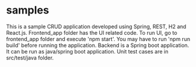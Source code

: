 # samples

This is a sample CRUD application developed using Spring, REST, H2 and React.js.
Frontend_app folder has the UI related code. To run UI, go to frontend_app folder and execute 'npm start'. You may have to run 'npm run build' before running the application.
Backend is a Spring boot application. It can be run as java/spring boot application.
Unit test cases are in src/test/java folder.
